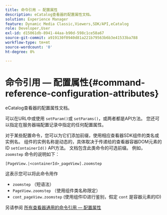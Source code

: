 ```yaml
---
title: 命令引用 — 配置属性
description: eCatalog查看器的配置属性文档。
solution: Experience Manager
feature: Dynamic Media Classic,Viewers,SDK/API,eCatalog
role: Developer,User
exl-id: d15061db-8941-44aa-b90d-598c1ce58a67
source-git-commit: a919130f0940d81a221b79563b6b3e41533ba788
workflow-type: tm+mt
source-wordcount: '0'
ht-degree: 0%

---
```


# 命令引用 — 配置属性{#command-reference-configuration-attributes}

eCatalog查看器的配置属性文档。

可以在URL中或使用 `setParam()`或 `setParams()`，或两者都是API方法。 您还可以指定在服务器端配置记录中指定的任何配置属性。

对于某些配置命令，您可以为它们添加前缀，使用相应查看器SDK组件的类名或实例名。 组件的实例名称是动态的，具体取决于传递给的查看器容器DOM元素的ID `setContainerId()` API方法。 文档包含此类命令的可选前缀。 例如， `zoomstep` 命令的说明如下：

`[PageView.|<containerId>_pageView].zoomstep`

这表示您可以将此命令用作

* `zoomstep` （短语法）
* `PageView.zoomstep` （使用组件类名称限定）
* `cont_pageView.zoomstep` (使用组件ID进行鉴别，假定 `cont` 是容器元素的ID)

另请参阅 [所有查看器通用的命令引用 — 配置属性](../../../r-html5-viewer-20-cmdref-configattrib/r-html5-viewer-20-cmdref-configattrib.md#concept-850e0f2c49b949deb7cfbfd330d329bd)
